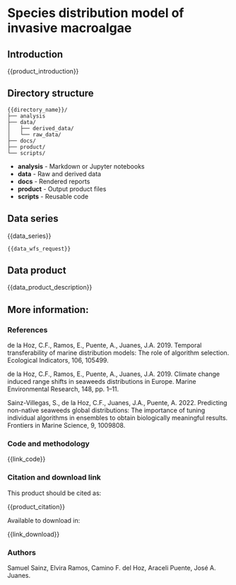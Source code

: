 # Species distribution model of invasive macroalgae

## Introduction

{{product_introduction}}

## Directory structure

```
{{directory_name}}/
├── analysis
├── data/
│   ├── derived_data/
│   └── raw_data/
├── docs/
├── product/
└── scripts/
```

* **analysis** - Markdown or Jupyter notebooks
* **data** - Raw and derived data
* **docs** - Rendered reports
* **product** - Output product files
* **scripts** - Reusable code

## Data series

{{data_series}}

```
{{data_wfs_request}}
```

## Data product

{{data_product_description}}

## More information:

### References

de la Hoz, C.F., Ramos, E., Puente, A., Juanes, J.A. 2019. Temporal transferability of marine distribution models: The role of algorithm selection. Ecological Indicators, 106, 105499.

de la Hoz, C.F., Ramos, E., Puente, A., Juanes, J.A. 2019. Climate change induced range shifts in seaweeds distributions in Europe. Marine Environmental Research, 148, pp. 1–11.

Sainz-Villegas, S., de la Hoz, C.F., Juanes, J.A., Puente, A. 2022. Predicting non-native seaweeds global distributions: The importance of tuning individual algorithms in ensembles to obtain biologically meaningful results. Frontiers in Marine Science, 9, 1009808.

### Code and methodology

{{link_code}}

### Citation and download link

This product should be cited as:

{{product_citation}}

Available to download in:

{{link_download}}

### Authors

Samuel Sainz, Elvira Ramos, Camino F. del Hoz, Araceli Puente, José A. Juanes.
